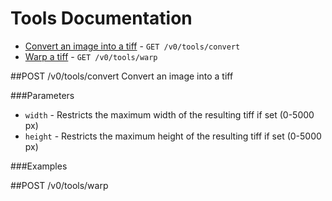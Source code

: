 # Tools Documentation

* [Convert an image into a tiff](#post-v0toolsconvert) - `GET /v0/tools/convert`
* [Warp a tiff](#post-v0toolswarp) - `GET /v0/tools/warp`

##POST /v0/tools/convert
Convert an image into a tiff

###Parameters

* `width` - Restricts the maximum width of the resulting tiff if set (0-5000 px)
* `height` - Restricts the maximum height of the resulting tiff if set (0-5000 px)

###Examples


##POST /v0/tools/warp
